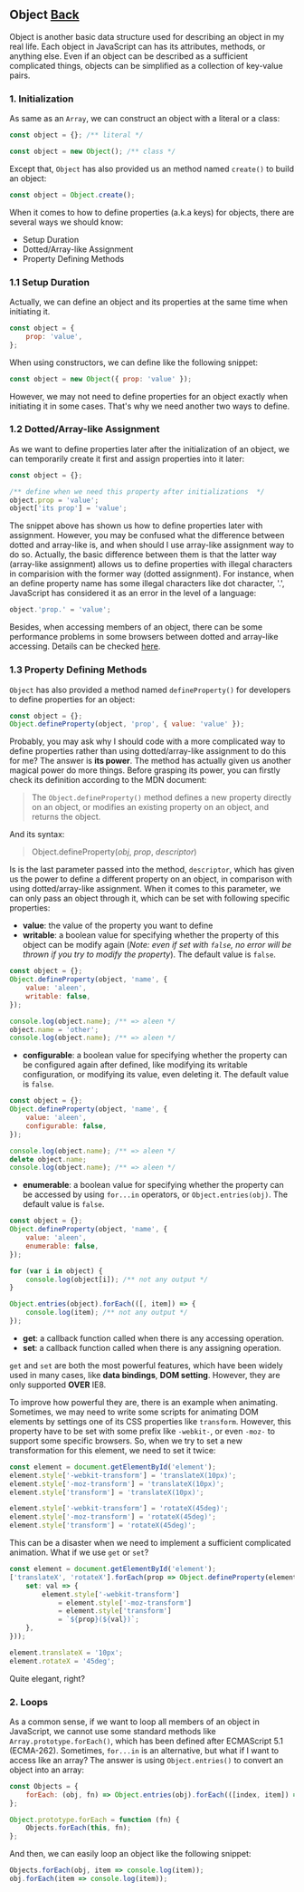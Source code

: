 ## Object [Back](./../JavaScript.md)

Object is another basic data structure used for describing an object in my real life. Each object in JavaScript can has its attributes, methods, or anything else. Even if an object can be described as a sufficient complicated things, objects can be simplified as a collection of key-value pairs.

### 1. Initialization

As same as an `Array`, we can construct an object with a literal or a class:

```js
const object = {}; /** literal */
```

```js
const object = new Object(); /** class */
```

Except that, `Object` has also provided us an method named `create()` to build an object:

```js
const object = Object.create();
```

When it comes to how to define properties (a.k.a keys) for objects, there are several ways we should know:

- Setup Duration
- Dotted/Array-like Assignment
- Property Defining Methods

### 1.1 Setup Duration

Actually, we can define an object and its properties at the same time when initiating it.

```js
const object = {
    prop: 'value',
};
```

When using constructors, we can define like the following snippet:

```js
const object = new Object({ prop: 'value' });
```

However, we may not need to define properties for an object exactly when initiating it in some cases. That's why we need another two ways to define.

### 1.2 Dotted/Array-like Assignment

As we want to define properties later after the initialization of an object, we can temporarily create it first and assign properties into it later:

```js
const object = {};

/** define when we need this property after initializations  */
object.prop = 'value';
object['its prop'] = 'value';
```

The snippet above has shown us how to define properties later with assignment. However, you may be confused what the difference between dotted and array-like is, and when should I use array-like assignment way to do so. Actually, the basic difference between them is that the latter way (array-like assignment) allows us to define properties with illegal characters in comparision with the former way (dotted assignment). For instance, when an define property name has some illegal characters like dot character, '.', JavaScript has considered it as an error in the level of a language:

```js
object.'prop.' = 'value';
```

Besides, when accessing members of an object, there can be some performance problems in some browsers between dotted and array-like accessing. Details can be checked [here](../high_performance/data_access/data_access.md#23-nested-members).

### 1.3 Property Defining Methods

`Object` has also provided a method named `defineProperty()` for developers to define properties for an object:

```js
const object = {};
Object.defineProperty(object, 'prop', { value: 'value' });
```

Probably, you may ask why I should code with a more complicated way to define properties rather than using dotted/array-like assignment to do this for me? The answer is **its power**. The method has actually given us another magical power do more things. Before grasping its power, you can firstly check its definition according to the MDN document:

> The `Object.defineProperty()` method defines a new property directly on an object, or modifies an existing property on an object, and returns the object.

And its syntax:

> Object.defineProperty(*obj*, *prop*, *descriptor*)

Is is the last parameter passed into the method, `descriptor`, which has given us the power to define a different property on an object, in comparison with using dotted/array-like assignment. When it comes to this parameter, we can only pass an object through it, which can be set with following specific properties:

- **value**: the value of the property you want to define
- **writable**: a boolean value for specifying whether the property of this object can be modify again (*Note: even if set with `false`, no error will be thrown if you try to modify the property*). The default value is `false`.

```js
const object = {};
Object.defineProperty(object, 'name', {
    value: 'aleen',
    writable: false,
});

console.log(object.name); /** => aleen */
object.name = 'other';
console.log(object.name); /** => aleen */
```

- **configurable**: a boolean value for specifying whether the property can be configured again after defined, like modifying its writable configuration, or modifying its value, even deleting it. The default value is `false`.

```js
const object = {};
Object.defineProperty(object, 'name', {
    value: 'aleen',
    configurable: false,
});

console.log(object.name); /** => aleen */
delete object.name;
console.log(object.name); /** => aleen */
```

- **enumerable**: a boolean value for specifying whether the property can be accessed by using `for...in` operators, or `Object.entries(obj)`. The default value is `false`.

```js
const object = {};
Object.defineProperty(object, 'name', {
    value: 'aleen',
    enumerable: false,
});

for (var i in object) {
    console.log(object[i]); /** not any output */
}

Object.entries(object).forEach(([, item]) => {
    console.log(item); /** not any output */
});
```

- **get**: a callback function called when there is any accessing operation.
- **set**: a callback function called when there is any assigning operation.

`get` and `set` are both the most powerful features, which have been widely used in many cases, like **data bindings**, **DOM setting**. However, they are only supported **OVER** IE8.

To improve how powerful they are, there is an example when animating. Sometimes, we may need to write some scripts for animating DOM elements by settings one of its CSS properties like `transform`. However, this property have to be set with some prefix like `-webkit-`, or even `-moz-` to support some specific browsers. So, when we try to set a new transformation for this element, we need to set it twice:

```js
const element = document.getElementById('element');
element.style['-webkit-transform'] = 'translateX(10px)';
element.style['-moz-transform'] = 'translateX(10px)';
element.style['transform'] = 'translateX(10px)';

element.style['-webkit-transform'] = 'rotateX(45deg)';
element.style['-moz-transform'] = 'rotateX(45deg)';
element.style['transform'] = 'rotateX(45deg)';
```

This can be a disaster when we need to implement a sufficient complicated animation. What if we use `get` or `set`?

```js
const element = document.getElementById('element');
['translateX', 'rotateX'].forEach(prop => Object.defineProperty(element, prop, {
    set: val => {
        element.style['-webkit-transform']
            = element.style['-moz-transform']
            = element.style['transform']
            = `${prop}(${val})`;
    },
}));

element.translateX = '10px';
element.rotateX = '45deg';
```

Quite elegant, right?

### 2. Loops

As a common sense, if we want to loop all members of an object in JavaScript, we cannot use some standard methods like `Array.prototype.forEach()`, which has been defined after ECMAScript 5.1 (ECMA-262). Sometimes, `for...in` is an alternative, but what if I want to access like an array? The answer is using `Object.entries()` to convert an object into an array:

```js
const Objects = {
    forEach: (obj, fn) => Object.entries(obj).forEach(([index, item]) => fn(item, index)),
};

Object.prototype.forEach = function (fn) {
    Objects.forEach(this, fn);
};
```

And then, we can easily loop an object like the following snippet:

```js
Objects.forEach(obj, item => console.log(item));
obj.forEach(item => console.log(item));
```
